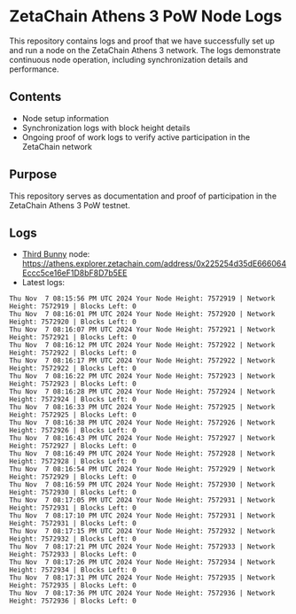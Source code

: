 # ZetaChain Athens 3 PoW Node Logs
This repository contains logs and proof that we have successfully set up and run a node on the ZetaChain Athens 3 network. The logs demonstrate continuous node operation, including synchronization details and performance.

## Contents
- Node setup information
- Synchronization logs with block height details
- Ongoing proof of work logs to verify active participation in the ZetaChain network

## Purpose
This repository serves as documentation and proof of participation in the ZetaChain Athens 3 PoW testnet.

## Logs

- [Third Bunny](https://thirdbunny.xyz/) node: https://athens.explorer.zetachain.com/address/0x225254d35dE666064Eccc5ce16eF1D8bF8D7b5EE
- Latest logs:
```
Thu Nov  7 08:15:56 PM UTC 2024 Your Node Height: 7572919 | Network Height: 7572919 | Blocks Left: 0
Thu Nov  7 08:16:01 PM UTC 2024 Your Node Height: 7572920 | Network Height: 7572920 | Blocks Left: 0
Thu Nov  7 08:16:07 PM UTC 2024 Your Node Height: 7572921 | Network Height: 7572921 | Blocks Left: 0
Thu Nov  7 08:16:12 PM UTC 2024 Your Node Height: 7572922 | Network Height: 7572922 | Blocks Left: 0
Thu Nov  7 08:16:17 PM UTC 2024 Your Node Height: 7572922 | Network Height: 7572922 | Blocks Left: 0
Thu Nov  7 08:16:22 PM UTC 2024 Your Node Height: 7572923 | Network Height: 7572923 | Blocks Left: 0
Thu Nov  7 08:16:28 PM UTC 2024 Your Node Height: 7572924 | Network Height: 7572924 | Blocks Left: 0
Thu Nov  7 08:16:33 PM UTC 2024 Your Node Height: 7572925 | Network Height: 7572925 | Blocks Left: 0
Thu Nov  7 08:16:38 PM UTC 2024 Your Node Height: 7572926 | Network Height: 7572926 | Blocks Left: 0
Thu Nov  7 08:16:43 PM UTC 2024 Your Node Height: 7572927 | Network Height: 7572927 | Blocks Left: 0
Thu Nov  7 08:16:49 PM UTC 2024 Your Node Height: 7572928 | Network Height: 7572928 | Blocks Left: 0
Thu Nov  7 08:16:54 PM UTC 2024 Your Node Height: 7572929 | Network Height: 7572929 | Blocks Left: 0
Thu Nov  7 08:16:59 PM UTC 2024 Your Node Height: 7572930 | Network Height: 7572930 | Blocks Left: 0
Thu Nov  7 08:17:05 PM UTC 2024 Your Node Height: 7572931 | Network Height: 7572931 | Blocks Left: 0
Thu Nov  7 08:17:10 PM UTC 2024 Your Node Height: 7572931 | Network Height: 7572931 | Blocks Left: 0
Thu Nov  7 08:17:15 PM UTC 2024 Your Node Height: 7572932 | Network Height: 7572932 | Blocks Left: 0
Thu Nov  7 08:17:21 PM UTC 2024 Your Node Height: 7572933 | Network Height: 7572933 | Blocks Left: 0
Thu Nov  7 08:17:26 PM UTC 2024 Your Node Height: 7572934 | Network Height: 7572934 | Blocks Left: 0
Thu Nov  7 08:17:31 PM UTC 2024 Your Node Height: 7572935 | Network Height: 7572935 | Blocks Left: 0
Thu Nov  7 08:17:36 PM UTC 2024 Your Node Height: 7572936 | Network Height: 7572936 | Blocks Left: 0
```
